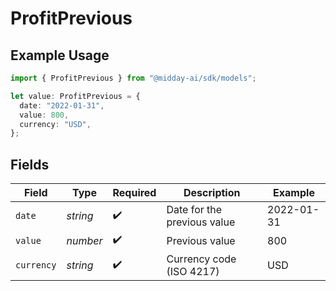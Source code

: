 # ProfitPrevious

## Example Usage

```typescript
import { ProfitPrevious } from "@midday-ai/sdk/models";

let value: ProfitPrevious = {
  date: "2022-01-31",
  value: 800,
  currency: "USD",
};
```

## Fields

| Field                       | Type                        | Required                    | Description                 | Example                     |
| --------------------------- | --------------------------- | --------------------------- | --------------------------- | --------------------------- |
| `date`                      | *string*                    | :heavy_check_mark:          | Date for the previous value | 2022-01-31                  |
| `value`                     | *number*                    | :heavy_check_mark:          | Previous value              | 800                         |
| `currency`                  | *string*                    | :heavy_check_mark:          | Currency code (ISO 4217)    | USD                         |